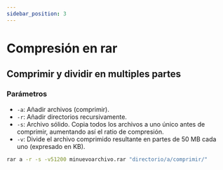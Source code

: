 ```yaml
---
sidebar_position: 3
---
```


# Compresión en rar

## Comprimir y dividir en multiples partes

### Parámetros

* `-a`: Añadir archivos (comprimir).
* `-r`: Añadir directorios recursivamente.
* `-s`: Archivo sólido. Copia todos los archivos a uno único antes de comprimir, aumentando así el ratio de compresión.
* `-v`: Divide el archivo comprimido resultante en partes de 50 MB cada uno (expresado en KB).

```bash
rar a -r -s -v51200 minuevoarchivo.rar "directorio/a/comprimir/"